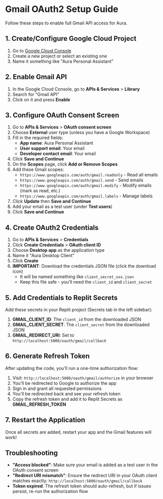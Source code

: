 # Gmail OAuth2 Setup Guide

Follow these steps to enable full Gmail API access for Aura.

## 1. Create/Configure Google Cloud Project

1. Go to [Google Cloud Console](https://console.cloud.google.com/)
2. Create a new project or select an existing one
3. Name it something like "Aura Personal Assistant"

## 2. Enable Gmail API

1. In the Google Cloud Console, go to **APIs & Services** > **Library**
2. Search for "Gmail API"
3. Click on it and press **Enable**

## 3. Configure OAuth Consent Screen

1. Go to **APIs & Services** > **OAuth consent screen**
2. Choose **External** user type (unless you have a Google Workspace)
3. Fill in the required fields:
   - **App name**: Aura Personal Assistant
   - **User support email**: Your email
   - **Developer contact email**: Your email
4. Click **Save and Continue**
5. On the **Scopes** page, click **Add or Remove Scopes**
6. Add these Gmail scopes:
   - `https://www.googleapis.com/auth/gmail.readonly` - Read all emails
   - `https://www.googleapis.com/auth/gmail.send` - Send emails
   - `https://www.googleapis.com/auth/gmail.modify` - Modify emails (mark as read, etc.)
   - `https://www.googleapis.com/auth/gmail.labels` - Manage labels
7. Click **Update** then **Save and Continue**
8. Add your email as a test user (under **Test users**)
9. Click **Save and Continue**

## 4. Create OAuth2 Credentials

1. Go to **APIs & Services** > **Credentials**
2. Click **Create Credentials** > **OAuth client ID**
3. Choose **Desktop app** as the application type
4. Name it "Aura Desktop Client"
5. Click **Create**
6. **IMPORTANT**: Download the credentials JSON file (click the download icon)
   - It will be named something like `client_secret_xxx.json`
   - Keep this file safe - you'll need the `client_id` and `client_secret`

## 5. Add Credentials to Replit Secrets

Add these secrets in your Replit project (Secrets tab in the left sidebar):

1. **GMAIL_CLIENT_ID**: The `client_id` from the downloaded JSON
2. **GMAIL_CLIENT_SECRET**: The `client_secret` from the downloaded JSON
3. **GMAIL_REDIRECT_URI**: Set to `http://localhost:5000/oauth/gmail/callback`

## 6. Generate Refresh Token

After updating the code, you'll run a one-time authorization flow:

1. Visit: `http://localhost:5000/oauth/gmail/authorize` in your browser
2. You'll be redirected to Google to authorize the app
3. Sign in and grant all requested permissions
4. You'll be redirected back and see your refresh token
5. Copy the refresh token and add it to Replit Secrets as **GMAIL_REFRESH_TOKEN**

## 7. Restart the Application

Once all secrets are added, restart your app and the Gmail features will work!

## Troubleshooting

- **"Access blocked"**: Make sure your email is added as a test user in the OAuth consent screen
- **"Redirect URI mismatch"**: Ensure the redirect URI in your OAuth client matches exactly: `http://localhost:5000/oauth/gmail/callback`
- **Token expired**: The refresh token should auto-refresh, but if issues persist, re-run the authorization flow
